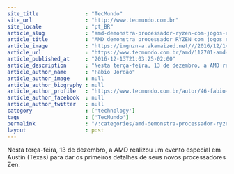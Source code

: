 ```yaml
---
site_title               : "TecMundo"
site_url                 : "http://www.tecmundo.com.br"
site_locale              : "pt_BR"
article_slug             : "amd-demonstra-processador-ryzen-com-jogos-em-4k-streaming-e-vr"
article_title            : "AMD demonstra processador RYZEN com jogos em 4K, streaming e VR"
article_image            : "https://imgnzn-a.akamaized.net///2016/12/14/14090340965038-t1200x480.jpg"
article_url              : "https://www.tecmundo.com.br/amd/112701-amd-demonstra-processador-ryzen-jogos-4k-streaming-vr.htm"
article_published_at     : "2016-12-13T21:03:25-02:00"
article_description      : "Nesta terça-feira, 13 de dezembro, a AMD realizou um evento especial em Austin (Texas) para dar os primeiros detalhes de seus novos processadores Zen."
article_author_name      : "Fabio Jordão"
article_author_image     : null
article_author_biography : null
article_author_profile   : "https://www.tecmundo.com.br/autor/46-fabio-jordao/"
article_author_facebook  : null
article_author_twitter   : null
category                 : ['technology']
tags                     : ['TecMundo']
permalink                : "/:categories/amd-demonstra-processador-ryzen-com-jogos-em-4k-streaming-e-vr/"
layout                   : post
---
```


Nesta terça-feira, 13 de dezembro, a AMD realizou um evento especial em Austin (Texas) para dar os primeiros detalhes de seus novos processadores Zen.
